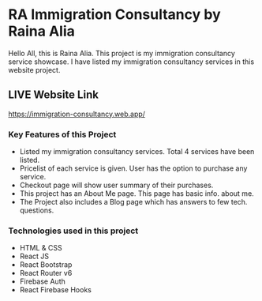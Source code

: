 # RA Immigration Consultancy by Raina Alia

Hello All, this is Raina Alia. This project is my immigration consultancy service showcase. I have listed my immigration consultancy services in this website project. 
## LIVE Website Link

https://immigration-consultancy.web.app/


### Key Features of this Project

* Listed my immigration consultancy services. Total 4 services have been listed.
* Pricelist of each service is given. User has the option to purchase any service.
* Checkout page will show user summary of their purchases. 
* This project has an About Me page. This page has basic info. about me.
* The Project also includes a Blog page which has answers to few tech. questions.

### Technologies used in this project

* HTML & CSS
* React JS
* React Bootstrap
* React Router v6
* Firebase Auth
* React Firebase Hooks 
